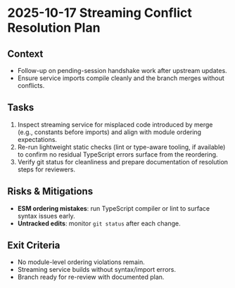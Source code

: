 # 2025-10-17 Streaming Conflict Resolution Plan

## Context
- Follow-up on pending-session handshake work after upstream updates.
- Ensure service imports compile cleanly and the branch merges without conflicts.

## Tasks
1. Inspect streaming service for misplaced code introduced by merge (e.g., constants before imports) and align with module ordering expectations.
2. Re-run lightweight static checks (lint or type-aware tooling, if available) to confirm no residual TypeScript errors surface from the reordering.
3. Verify git status for cleanliness and prepare documentation of resolution steps for reviewers.

## Risks & Mitigations
- **ESM ordering mistakes**: run TypeScript compiler or lint to surface syntax issues early.
- **Untracked edits**: monitor `git status` after each change.

## Exit Criteria
- No module-level ordering violations remain.
- Streaming service builds without syntax/import errors.
- Branch ready for re-review with documented plan.
